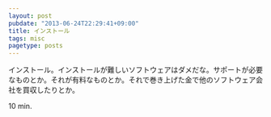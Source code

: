 ```yaml
---
layout: post
pubdate: "2013-06-24T22:29:41+09:00"
title: インストール
tags: misc
pagetype: posts
---
```

インストール。インストールが難しいソフトウェアはダメだな。サポートが必要なものとか。それが有料なものとか。それで巻き上げた金で他のソフトウェア会社を買収したりとか。

10 min.
